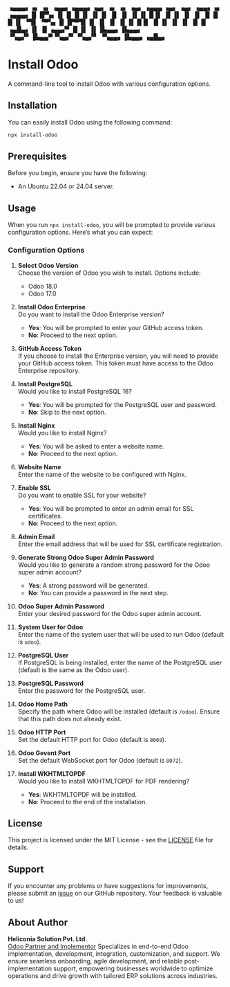▗▄▄▄▖▗▖  ▗▖ ▗▄▄▖▗▄▄▄▖▗▄▖ ▗▖   ▗▖        ▗▄▖ ▗▄▄▄  ▗▄▖  ▗▄▖      ▗▄▄▖▗▖   ▗▄▄▄▖
  █  ▐▛▚▖▐▌▐▌     █ ▐▌ ▐▌▐▌   ▐▌       ▐▌ ▐▌▐▌  █▐▌ ▐▌▐▌ ▐▌    ▐▌   ▐▌     █  
  █  ▐▌ ▝▜▌ ▝▀▚▖  █ ▐▛▀▜▌▐▌   ▐▌       ▐▌ ▐▌▐▌  █▐▌ ▐▌▐▌ ▐▌    ▐▌   ▐▌     █  
▗▄█▄▖▐▌  ▐▌▗▄▄▞▘  █ ▐▌ ▐▌▐▙▄▄▖▐▙▄▄▖    ▝▚▄▞▘▐▙▄▄▀▝▚▄▞▘▝▚▄▞▘    ▝▚▄▄▖▐▙▄▄▖▗▄█▄▖

# Install Odoo

A command-line tool to install Odoo with various configuration options.

## Installation

You can easily install Odoo using the following command:

```bash
npx install-odoo
```

## Prerequisites

Before you begin, ensure you have the following:

- An Ubuntu 22.04 or 24.04 server.

## Usage

When you run `npx install-odoo`, you will be prompted to provide various configuration options. Here’s what you can expect:

### Configuration Options

1.  **Select Odoo Version**  
    Choose the version of Odoo you wish to install. Options include:
    
    -   Odoo 18.0
    -   Odoo 17.0
2.  **Install Odoo Enterprise**  
    Do you want to install the Odoo Enterprise version?
    
    -   **Yes**: You will be prompted to enter your GitHub access token.
    -   **No**: Proceed to the next option.
3.  **GitHub Access Token**  
    If you choose to install the Enterprise version, you will need to provide your GitHub access token. This token must have access to the Odoo Enterprise repository.
    
4.  **Install PostgreSQL**  
    Would you like to install PostgreSQL 16?
    
    -   **Yes**: You will be prompted for the PostgreSQL user and password.
    -   **No**: Skip to the next option.
5.  **Install Nginx**  
    Would you like to install Nginx?
    
    -   **Yes**: You will be asked to enter a website name.
    -   **No**: Proceed to the next option.
6.  **Website Name**  
    Enter the name of the website to be configured with Nginx.
    
7.  **Enable SSL**  
    Do you want to enable SSL for your website?
    
    -   **Yes**: You will be prompted to enter an admin email for SSL certificates.
    -   **No**: Proceed to the next option.
8.  **Admin Email**  
    Enter the email address that will be used for SSL certificate registration.
    
9.  **Generate Strong Odoo Super Admin Password**  
    Would you like to generate a random strong password for the Odoo super admin account?
    
    -   **Yes**: A strong password will be generated.
    -   **No**: You can provide a password in the next step.
10.  **Odoo Super Admin Password**  
    Enter your desired password for the Odoo super admin account.
    
11.  **System User for Odoo**  
    Enter the name of the system user that will be used to run Odoo (default is `odoo`).
    
12.  **PostgreSQL User**  
    If PostgreSQL is being installed, enter the name of the PostgreSQL user (default is the same as the Odoo user).
    
13.  **PostgreSQL Password**  
    Enter the password for the PostgreSQL user.
    
14.  **Odoo Home Path**  
    Specify the path where Odoo will be installed (default is `/odoo`). Ensure that this path does not already exist.
    
15.  **Odoo HTTP Port**  
    Set the default HTTP port for Odoo (default is `8069`).
    
16.  **Odoo Gevent Port**  
    Set the default WebSocket port for Odoo (default is `8072`).
    
17.  **Install WKHTMLTOPDF**  
    Would you like to install WKHTMLTOPDF for PDF rendering?
    
     -   **Yes**: WKHTMLTOPDF will be installed.
     -   **No**: Proceed to the end of the installation.

## License

This project is licensed under the MIT License - see the [LICENSE](LICENSE) file for details.

## Support

If you encounter any problems or have suggestions for improvements, please submit an [issue](https://github.com/HeliconiaIO/install-odoo/issues) on our GitHub repository. Your feedback is valuable to us!

## About Author

**Heliconia Solution Pvt. Ltd.**  
[Odoo Partner and Implementor](https://www.heliconia.io)
Specializes in end-to-end Odoo implementation, development, integration, customization, and support. We ensure seamless onboarding, agile development, and reliable post-implementation support, empowering businesses worldwide to optimize operations and drive growth with tailored ERP solutions across industries.